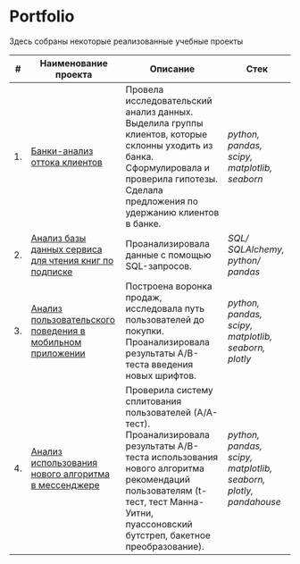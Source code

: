 # Portfolio

Здесь собраны некоторые реализованные учебные проекты

| #    | Наименование проекта                | Описание                                                             | Стек                                                         |
| ---- | ------------------------------------------------------------ | --------------------------------------------------------------- | ---------------------------------------- |
| 1.   | [Банки-анализ оттока клиентов](https://github.com/Kelenaki/Portfolio/tree/main/Bank_analysis) | Провела исследовательский анализ данных. Выделила группы клиентов, которые склонны уходить из банка. Сформулировала и проверила гипотезы. Сделала предложения по удержанию клиентов в банке.| *python, pandas, scipy, matplotlib, seaborn*|
| 2.   | [Анализ базы данных сервиса для чтения книг по подписке](https://github.com/Kelenaki/Portfolio/tree/main/sql_books) |Проанализировала данные с помощью SQL-запросов. | *SQL/ SQLAlchemy, python/ pandas*|
| 3.   | [Анализ пользовательского поведения в мобильном приложении](https://github.com/Kelenaki/Portfolio/tree/main/mobile_app_analysis) | Построена воронка продаж, исследовала путь пользователей до покупки. Проанализировала результаты A/B-теста введения новых шрифтов. | *python, pandas, scipy, matplotlib, seaborn, plotly*|
| 4.   | [Анализ использования нового алгоритма в мессенджере](https://github.com/Kelenaki/Portfolio/tree/main/ab_messenger) | Проверила систему сплитования пользователей (А/А-тест). <br>Проанализировала результаты A/B-теста использования нового алгоритма рекомендаций пользователям  (t-тест, тест Манна-Уитни, пуассоновский бутстреп, бакетное преобразование). | *python, pandas, scipy, matplotlib, seaborn, plotly, pandahouse*|
